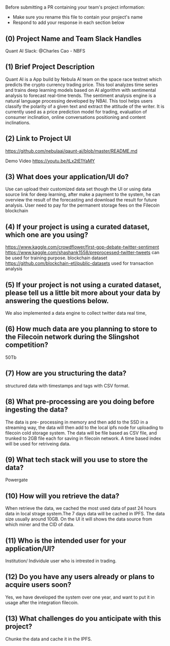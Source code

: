 # <Project Name>

Before submitting a PR containing your team's project information:
- Make sure you rename this file to contain your project's name
- Respond to add your response in each section below

## (0) Project Name and Team Slack Handles
Quant AI
Slack: @Charles Cao - NBFS 

## (1) Brief Project Description

Quant AI is a App build by Nebula AI team on the space race testnet which predicts the crypto currency trading price. This tool analyzes time series and trains deep learning models based on AI algorithm with sentimental analysis to forecast real-time trends. The sentiment analysis engine is a natural language processing developed by NBAI. This tool helps users classify the polarity of a given text and extract the attitude of the writer. It is currently used as a price prediction model for trading, evaluation of consumer inclination, online conversations positioning and content inclinations.

## (2) Link to Project UI

https://github.com/nebulaai/qaunt-ai/blob/master/README.md

Demo Video https://youtu.be/tLx2tE1YaMY


## (3) What does your application/UI do?
Use can upload their customized data set though the UI or using data source link for deep learning, after make a payment to the system, he can overview the result of the forecasting and download the result for future analysis. User need to pay for the permanent storage fees on the Filecoin blockchain

## (4) If your project is using a curated dataset, which one are you using?
https://www.kaggle.com/crowdflower/first-gop-debate-twitter-sentiment
https://www.kaggle.com/shashank1558/preprocessed-twitter-tweets 
can be used for training purpose. 
blockchain dataset https://github.com/blockchain-etl/public-datasets used for transaction analysis 

## (5) If your project is not using a curated dataset, please tell us a little bit more about your data by answering the questions below.

We also implemented a data engine to collect twitter data real time,

## (6) How much data are you planning to store to the Filecoin network during the Slingshot competition?
50Tb

## (7) How are you structuring the data?
structured data with timestamps and tags with CSV format.

## (8) What pre-processing are you doing before ingesting the data?

The data is pre- processing in memory and then add to the SSD in a streaming way, the data will then add to the local ipfs node for uploading to filecoin cold storage system. The data will be file based as CSV file, and trunked to 2GB file each for saving in filecoin network. A time based index will be used for retriveing data.

## (9)  What tech stack will you use to store the data?
 Powergate

## (10) How will you retrieve the data?
When retrieve the data, we cached the most used data of past 24 hours data in local strage system.The 7 days data will be cached in IPFS.  The data size usually around 10GB. On the UI it will shows the data source from which miner and the CID of data.

## (11) Who is the intended user for your application/UI?

Institution/ Individule user who is intrested in trading.

## (12) Do you have any users already or plans to acquire users soon?

Yes, we have developed the system over one year, and want to put it in usage after the integration filecoin.

## (13) What challenges do you anticipate with this project?

Chunke the data and cache it in the IPFS.
